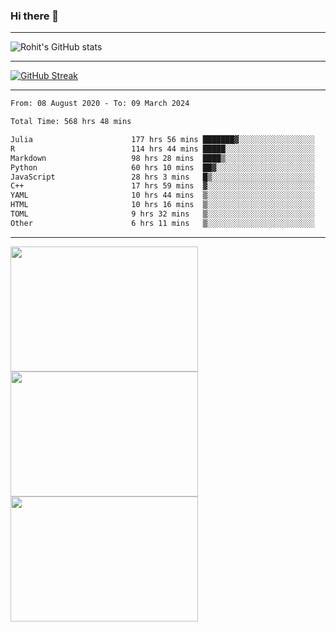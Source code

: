 ### Hi there 👋

<hr/>

![Rohit's GitHub stats](https://github-readme-stats.vercel.app/api?username=RohitRathore1&show_icons=true&theme=transparent)

<hr/>

[![GitHub Streak](http://github-readme-streak-stats.herokuapp.com?user=RohitRathore1&theme=dark&mode=weekly)](https://git.io/streak-stats)

<hr/>

<!--START_SECTION:waka-->

```txt
From: 08 August 2020 - To: 09 March 2024

Total Time: 568 hrs 48 mins

Julia                      177 hrs 56 mins ███████▓░░░░░░░░░░░░░░░░░   31.28 %
R                          114 hrs 44 mins █████░░░░░░░░░░░░░░░░░░░░   20.17 %
Markdown                   98 hrs 28 mins  ████▒░░░░░░░░░░░░░░░░░░░░   17.31 %
Python                     60 hrs 10 mins  ██▓░░░░░░░░░░░░░░░░░░░░░░   10.58 %
JavaScript                 28 hrs 3 mins   █▒░░░░░░░░░░░░░░░░░░░░░░░   04.93 %
C++                        17 hrs 59 mins  ▓░░░░░░░░░░░░░░░░░░░░░░░░   03.16 %
YAML                       10 hrs 44 mins  ▒░░░░░░░░░░░░░░░░░░░░░░░░   01.89 %
HTML                       10 hrs 16 mins  ▒░░░░░░░░░░░░░░░░░░░░░░░░   01.81 %
TOML                       9 hrs 32 mins   ▒░░░░░░░░░░░░░░░░░░░░░░░░   01.68 %
Other                      6 hrs 11 mins   ▒░░░░░░░░░░░░░░░░░░░░░░░░   01.09 %
```

<!--END_SECTION:waka-->

<hr/>

<p>
  <img src="https://wakatime.com/share/@TeAmp0is0N/0205e68a-e5ed-48bf-b870-3c94c1fa77d3.svg" width="300" height="200">
  <img src="https://wakatime.com/share/@TeAmp0is0N/3935ee43-08a3-493e-8b95-60c1f9204b15.svg" width="300" height="200">
  <img src="https://wakatime.com/share/@TeAmp0is0N/8717aacc-7340-44e0-abb1-987dc9823fcd.svg" width="300" height="200">
</p>




